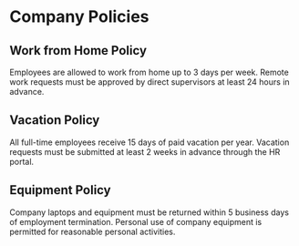 # Company Policies

## Work from Home Policy

Employees are allowed to work from home up to 3 days per week. Remote work requests must be approved by direct supervisors at least 24 hours in advance.

## Vacation Policy

All full-time employees receive 15 days of paid vacation per year. Vacation requests must be submitted at least 2 weeks in advance through the HR portal.

## Equipment Policy

Company laptops and equipment must be returned within 5 business days of employment termination. Personal use of company equipment is permitted for reasonable personal activities.